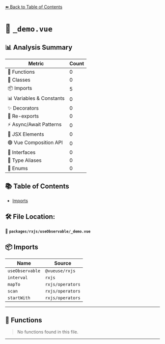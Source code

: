 [⬅️ Back to Table of Contents](../../../index.md)

# 📄 `_demo.vue`

## 📊 Analysis Summary

| Metric | Count |
|--------|-------|
| 🔧 Functions | 0 |
| 🧱 Classes | 0 |
| 📦 Imports | 5 |
| 📊 Variables & Constants | 0 |
| ✨ Decorators | 0 |
| 🔄 Re-exports | 0 |
| ⚡ Async/Await Patterns | 0 |
| 💠 JSX Elements | 0 |
| 🟢 Vue Composition API | 0 |
| 📐 Interfaces | 0 |
| 📑 Type Aliases | 0 |
| 🎯 Enums | 0 |

## 📚 Table of Contents

- [Imports](#imports)

## 🛠️ File Location:
📂 **`packages/rxjs/useObservable/_demo.vue`**

## 📦 Imports

| Name | Source |
|------|--------|
| `useObservable` | `@vueuse/rxjs` |
| `interval` | `rxjs` |
| `mapTo` | `rxjs/operators` |
| `scan` | `rxjs/operators` |
| `startWith` | `rxjs/operators` |


---

## 🔧 Functions

> No functions found in this file.


---